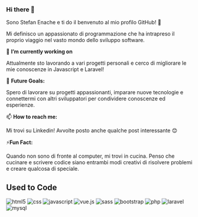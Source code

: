 ### Hi there 👋

Sono Stefan Enache e ti do il benvenuto al mio profilo GitHub! 👋

Mi definisco un appassionato di programmazione che ha intrapreso il proprio viaggio nel vasto mondo dello sviluppo software.

🔭 **I’m currently working on**

Attualmente sto lavorando a vari progetti personali e cerco di migliorare le mie conoscenze in Javascript e Laravel!

💼 **Future Goals:**

Spero di lavorare su progetti appassionanti, imparare nuove tecnologie e connettermi con altri sviluppatori per condividere conoscenze ed esperienze.

📫 **How to reach me:**

Mi trovi su Linkedin! Avvolte posto anche qualche post interessante 😊

⚡**Fun Fact:**

Quando non sono di fronte al computer, mi trovi in cucina. 
Penso che cucinare e scrivere codice siano entrambi modi creativi di risolvere problemi e creare qualcosa di speciale.


## Used to Code
<div>
  <img alt="html5" src="https://img.shields.io/badge/HTML5-E34F26?style=for-the-badge&logo=html5&logoColor=white"/>
  <img alt="css" src="https://img.shields.io/badge/CSS-239120?&style=for-the-badge&logo=css3&logoColor=white"/>
  <img alt="javascript" src="https://img.shields.io/badge/JavaScript-F7DF1E?style=for-the-badge&logo=javascript&logoColor=black"/>
  <img alt="vue.js" src="https://img.shields.io/badge/Vue.js-35495E?style=for-the-badge&logo=vue.js&logoColor=4FC08D"/>
  <img alt="sass" src="https://img.shields.io/badge/Sass-CC6699?style=for-the-badge&logo=sass&logoColor=white"/>
  <img alt="bootstrap" src="https://img.shields.io/badge/Bootstrap-563D7C?style=for-the-badge&logo=bootstrap&logoColor=white"/>
  <img alt="php" src="https://img.shields.io/badge/PHP-777BB4?style=for-the-badge&logo=php&logoColor=white"/>
  <img alt="laravel" src="https://img.shields.io/badge/Laravel-FF2D20?style=for-the-badge&logo=laravel&logoColor=white"/>
  <img alt="mysql" src="https://img.shields.io/badge/MySQL-00000F?style=for-the-badge&logo=mysql&logoColor=white"/>
</div>

<!--
**stefanenache12/stefanenache12** is a ✨ _special_ ✨ repository because its `README.md` (this file) appears on your GitHub profile.

Here are some ideas to get you started:

- 🔭 I’m currently working on ...
- 🌱 I’m currently learning ...
- 👯 I’m looking to collaborate on ...
- 🤔 I’m looking for help with ...
- 💬 Ask me about ...
- 📫 How to reach me: ...
- 😄 Pronouns: ...
- ⚡ Fun fact: ...
-->
